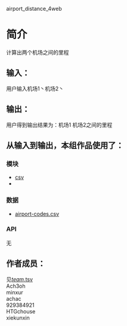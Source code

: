 airport_distance_4web



# 简介 
计算出两个机场之间的里程




## 输入：
用户输入机场1丶机场2丶
## 输出：
用户得到输出结果为：机场1 机场2之间的里程
## 从输入到输出，本组作品使用了：
### 模块
* [csv](https://github.com/minxur/airport-codes)
* 
### 数据
* [airport-codes.csv](https://github.com/minxur/airport-codes/blob/master/data/airport-codes.csv)

### API
无


## 作者成员：
见[_team_.tsv](_team_/_team_.tsv)  
Ach3oh    
minxur    
achac   
929384921   
HTGchouse   
xiekunxin   
  
